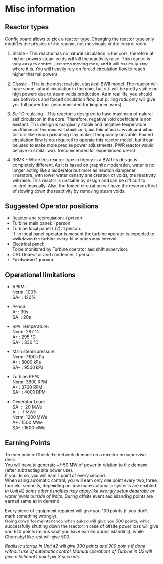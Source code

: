 # Misc information

## Reactor types

Config board allows to pick a reactor type. Changing the reactor type only modifies the physics of the reactor, not the visuals of the control room.

1) Stable - This reactor has no natural circulation in the core, therefore at higher powers steam voids will kill the reactivity raise.  This reactor is very easy to control, just stop moving rods, and it will basically stay where it is. You will heavily rely on forced circulation flow to reach higher thermal powers.
 
2) Classic - This is the most realistic, classical BWR model. The reactor will have some natural circulation in the core, but still will be pretty stable on high powers due to steam voids production. As in real life, you should use both rods and forced circulation flow, but pulling rods only will give you full power too. (recommended for beginner users)

3) Self Circulating - This reactor is designed to have maximum of natural self circulation in the core. Therefore, negative void coefficient is non existant. This design is marginally stable and negative temperature coefficient of the core will stabilize it, but this effect is weak and other factors like xenon poisoning may make it temporarily unstable. Forced circulation flow is not required to operate this reactor model, but it can be used to make more precise power adjustments. PWR reactor would behave in similar way. (recommended for experienced users)

4) RBMK - While this reactor type in theory is a BWR its design is completely different. As it is based on graphite moderation, water is no longer acting like a moderator but more as neutron dampener. Therefore, with lower water density and creation of voids, the reactivity will raise. This reactor is unstable by design and can be difficult to control manually. Also, the forced circulation will have the reverse effect of slowing down the reactivity by removing steam voids.

## Suggested Operator positions

- Reactor and recirculation: 1 person
- Turbine main panel: 1 person
- Turbine local panel (U2): 1 person.  
        If no local panel operator is present the turbine operator is expected to walkdown the turbine every 10 minutes max interval.  
- Electrical panel:   
        To be monitored by Turbine operator and shift supervisor.
- CST Deaerator and condenser: 1 person.
- Feedwater: 1 person.

## Operational limitations

- APRM:  
Norm: 100%  
SA+ : 120%
- Period:  
A- : 30s  
SA- : 20s  

- RPV Temperature:  
Norm: 287 °C  
A+ : 295 °C  
SA+ : 330 °C  

- Main steam pressure:  
Norm: 7100 kPa  
A+ : 8000 kPa  
SA+ : 9500 kPa  

- Turbine RPM:  
Norm: 3600 RPM  
A+ : 3700 RPM  
SA+ : 4000 RPM  

- Generator Load:  
SA- : -20 MWe  
A- : -1 MWe  
Norm: 1200 MWe  
A+ : 1500 MWe  
SA+ : 1600 MWe  
## Earning Points

To earn points: Check the network demand on a monitor on supervisor desk.  
You will have to generate +/-50 MW of power in relation to the demand (after subtracting site power use).  
If you do so, you will earn 1 point of every second.  
When using automatic control, you will earn only one point every two, three, four etc. seconds, depending on how many automatic systems are enabled. *In Unit #2 some other penalties may apply like wrongly setup deaerator or water levels outside of limits*. During offsite event and islanding points are earned same as in demand.

Every piece of equipment repaired will give you 100 points (if you don't mark something wrongly).  
Going down for maintenance when asked will give you 500 points, while successfully shutting down the reactor in case of offsite power loss will give you 650 points (minus what you have earned during islanding), while Chernobyl like test will give 500.

*Realistic startup in Unit #2 will give 300 points and 900 points if done without use of automatic control. Manual operations of Turbine in U2 will give additional 1 point per 3 seconds.*

